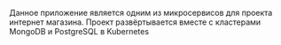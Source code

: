 Данное приложение является одним из микросервисов для проекта интернет магазина. Проект развёртывается вместе с кластерами MongoDB и PostgreSQL в Kubernetes
